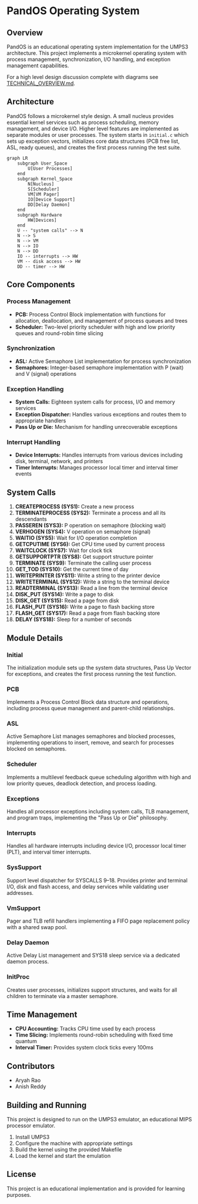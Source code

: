 # PandOS Operating System

## Overview
PandOS is an educational operating system implementation for the UMPS3 architecture. This project implements a microkernel operating system with process management, synchronization, I/O handling, and exception management capabilities.

For a high level design discussion complete with diagrams see [TECHNICAL_OVERVIEW.md](TECHNICAL_OVERVIEW.md).

## Architecture
PandOS follows a microkernel style design. A small nucleus provides essential kernel services such as process scheduling, memory management, and device I/O. Higher level features are implemented as separate modules or user processes. The system starts in `initial.c` which sets up exception vectors, initializes core data structures (PCB free list, ASL, ready queues), and creates the first process running the test suite.

```mermaid
graph LR
    subgraph User_Space
        U[User Processes]
    end
    subgraph Kernel_Space
        N[Nucleus]
        S[Scheduler]
        VM[VM Pager]
        IO[Device Support]
        DD[Delay Daemon]
    end
    subgraph Hardware
        HW[Devices]
    end
    U -- "system calls" --> N
    N --> S
    N --> VM
    N --> IO
    N --> DD
    IO -- interrupts --> HW
    VM -- disk access --> HW
    DD -- timer --> HW
```

## Core Components

### Process Management
- **PCB:** Process Control Block implementation with functions for allocation, deallocation, and management of process queues and trees
- **Scheduler:** Two-level priority scheduler with high and low priority queues and round-robin time slicing

### Synchronization
- **ASL:** Active Semaphore List implementation for process synchronization
- **Semaphores:** Integer-based semaphore implementation with P (wait) and V (signal) operations

### Exception Handling
- **System Calls:** Eighteen system calls for process, I/O and memory services
- **Exception Dispatcher:** Handles various exceptions and routes them to appropriate handlers
- **Pass Up or Die:** Mechanism for handling unrecoverable exceptions

### Interrupt Handling
- **Device Interrupts:** Handles interrupts from various devices including disk, terminal, network, and printers
- **Timer Interrupts:** Manages processor local timer and interval timer events

## System Calls
1. **CREATEPROCESS (SYS1):** Create a new process
2. **TERMINATEPROCESS (SYS2):** Terminate a process and all its descendants
3. **PASSEREN (SYS3):** P operation on semaphore (blocking wait)
4. **VERHOGEN (SYS4):** V operation on semaphore (signal)
5. **WAITIO (SYS5):** Wait for I/O operation completion
6. **GETCPUTIME (SYS6):** Get CPU time used by current process
7. **WAITCLOCK (SYS7):** Wait for clock tick
8. **GETSUPPORTPTR (SYS8):** Get support structure pointer
9. **TERMINATE (SYS9):** Terminate the calling user process
10. **GET_TOD (SYS10):** Get the current time of day
11. **WRITEPRINTER (SYS11):** Write a string to the printer device
12. **WRITETERMINAL (SYS12):** Write a string to the terminal device
13. **READTERMINAL (SYS13):** Read a line from the terminal device
14. **DISK_PUT (SYS14):** Write a page to disk
15. **DISK_GET (SYS15):** Read a page from disk
16. **FLASH_PUT (SYS16):** Write a page to flash backing store
17. **FLASH_GET (SYS17):** Read a page from flash backing store
18. **DELAY (SYS18):** Sleep for a number of seconds

## Module Details

### Initial
The initialization module sets up the system data structures, Pass Up Vector for exceptions, and creates the first process running the test function.

### PCB
Implements a Process Control Block data structure and operations, including process queue management and parent-child relationships.

### ASL
Active Semaphore List manages semaphores and blocked processes, implementing operations to insert, remove, and search for processes blocked on semaphores.

### Scheduler
Implements a multilevel feedback queue scheduling algorithm with high and low priority queues, deadlock detection, and process loading.

### Exceptions
Handles all processor exceptions including system calls, TLB management, and program traps, implementing the "Pass Up or Die" philosophy.

### Interrupts
Handles all hardware interrupts including device I/O, processor local timer (PLT), and interval timer interrupts.

### SysSupport
Support level dispatcher for SYSCALLS 9–18. Provides printer and terminal I/O, disk and flash access, and delay services while validating user addresses.

### VmSupport
Pager and TLB refill handlers implementing a FIFO page replacement policy with a shared swap pool.

### Delay Daemon
Active Delay List management and SYS18 sleep service via a dedicated daemon process.

### InitProc
Creates user processes, initializes support structures, and waits for all children to terminate via a master semaphore.

## Time Management
- **CPU Accounting:** Tracks CPU time used by each process
- **Time Slicing:** Implements round-robin scheduling with fixed time quantum
- **Interval Timer:** Provides system clock ticks every 100ms

## Contributors
- Aryah Rao
- Anish Reddy

## Building and Running
This project is designed to run on the UMPS3 emulator, an educational MIPS processor emulator.

1. Install UMPS3
2. Configure the machine with appropriate settings
3. Build the kernel using the provided Makefile
4. Load the kernel and start the emulation

## License
This project is an educational implementation and is provided for learning purposes.
